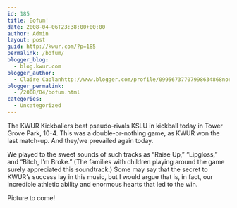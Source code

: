 ```yaml
---
id: 185
title: Bofum!
date: 2008-04-06T23:38:00+00:00
author: Admin
layout: post
guid: http://kwur.com/?p=185
permalink: /bofum/
blogger_blog:
  - blog.kwur.com
blogger_author:
  - Claire Caplanhttp://www.blogger.com/profile/09956737707998634868noreply@blogger.com
blogger_permalink:
  - /2008/04/bofum.html
categories:
  - Uncategorized
---
```

<div class="pf-content">
  <p>
    The KWUR Kickballers beat pseudo-rivals KSLU in kickball today in Tower Grove Park, 10-4. This was a double-or-nothing game, as KWUR won the last match-up. And they/we prevailed again today.
  </p>
  
  <p>
    We played to the sweet sounds of such tracks as “Raise Up,” “Lipgloss,” and “Bitch, I’m Broke.” (The families with children playing around the game surely appreciated this soundtrack.) Some may say that the secret to KWUR’s success lay in this music, but I would argue that is, in fact, our incredible athletic ability and enormous hearts that led to the win.
  </p>
  
  <p>
    Picture to come!
  </p>
</div>